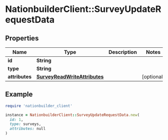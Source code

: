 # NationbuilderClient::SurveyUpdateRequestData

## Properties

| Name | Type | Description | Notes |
| ---- | ---- | ----------- | ----- |
| **id** | **String** |  |  |
| **type** | **String** |  |  |
| **attributes** | [**SurveyReadWriteAttributes**](SurveyReadWriteAttributes.md) |  | [optional] |

## Example

```ruby
require 'nationbuilder_client'

instance = NationbuilderClient::SurveyUpdateRequestData.new(
  id: 1,
  type: surveys,
  attributes: null
)
```

